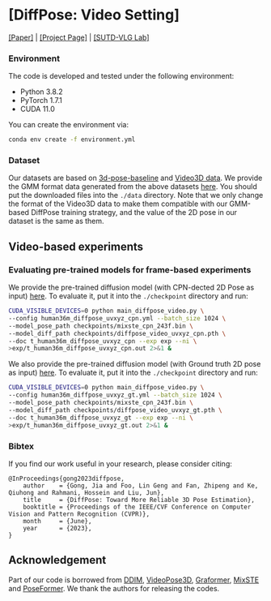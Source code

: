 # [DiffPose: Video Setting]
[[Paper]](https://arxiv.org/abs/2211.16940) | [[Project Page]](https://GONGJIA0208.github.io/Diffpose/) | [[SUTD-VLG Lab]](https://github.com/sutdcv)


### Environment

The code is developed and tested under the following environment:

-   Python 3.8.2
-   PyTorch 1.7.1
-   CUDA 11.0

You can create the environment via:

```bash
conda env create -f environment.yml
```

### Dataset

Our datasets are based on [3d-pose-baseline](https://github.com/una-dinosauria/3d-pose-baseline) and [Video3D data](https://github.com/facebookresearch/VideoPose3D). We provide the GMM format data generated from the above datasets [here](https://www.dropbox.com/sh/54lwxf9zq4lfzss/AABmpOzg31PrhxzcxmFQt3cYa?dl=0). You should put the downloaded files into the `./data` directory.
Note that we only change the format of the Video3D data to make them compatible with our GMM-based DiffPose training strategy, and the value of the 2D pose in our dataset is the same as them.

## Video-based experiments
### Evaluating pre-trained models for frame-based experiments

We provide the pre-trained diffusion model (with CPN-dected 2D Pose as input) [here](https://www.dropbox.com/sh/jhwz3ypyxtyrlzv/AABivC5oiiMdgPePxekzu6vga?dl=0). To evaluate it, put it into the `./checkpoint` directory and run:

```bash
CUDA_VISIBLE_DEVICES=0 python main_diffpose_video.py \
--config human36m_diffpose_uvxyz_cpn.yml --batch_size 1024 \
--model_pose_path checkpoints/mixste_cpn_243f.bin \
--model_diff_path checkpoints/diffpose_video_uvxyz_cpn.pth \
--doc t_human36m_diffpose_uvxyz_cpn --exp exp --ni \
>exp/t_human36m_diffpose_uvxyz_cpn.out 2>&1 &
```

We also provide the pre-trained diffusion model (with Ground truth 2D pose as input) [here](https://www.dropbox.com/sh/jhwz3ypyxtyrlzv/AABivC5oiiMdgPePxekzu6vga?dl=0). To evaluate it, put it into the `./checkpoint` directory and run:

```bash
CUDA_VISIBLE_DEVICES=0 python main_diffpose_video.py \
--config human36m_diffpose_uvxyz_gt.yml --batch_size 1024 \
--model_pose_path checkpoints/mixste_cpn_243f.bin \
--model_diff_path checkpoints/diffpose_video_uvxyz_gt.pth \
--doc t_human36m_diffpose_uvxyz_gt --exp exp --ni \
>exp/t_human36m_diffpose_uvxyz_gt.out 2>&1 &
```


### Bibtex

If you find our work useful in your research, please consider citing:

    @InProceedings{gong2023diffpose,
        author    = {Gong, Jia and Foo, Lin Geng and Fan, Zhipeng and Ke, Qiuhong and Rahmani, Hossein and Liu, Jun},
        title     = {DiffPose: Toward More Reliable 3D Pose Estimation},
        booktitle = {Proceedings of the IEEE/CVF Conference on Computer Vision and Pattern Recognition (CVPR)},
        month     = {June},
        year      = {2023},
    }

## Acknowledgement

Part of our code is borrowed from [DDIM](https://github.com/ermongroup/ddim), [VideoPose3D](https://github.com/facebookresearch/VideoPose3D), [Graformer](https://github.com/Graformer/GraFormer), [MixSTE](https://github.com/JinluZhang1126/MixSTE) and [PoseFormer](https://github.com/zczcwh/PoseFormer). We thank the authors for releasing the codes.
